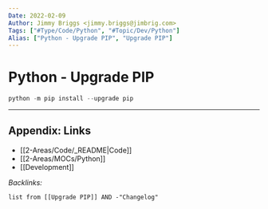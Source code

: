 ```yaml
---
Date: 2022-02-09
Author: Jimmy Briggs <jimmy.briggs@jimbrig.com>
Tags: ["#Type/Code/Python", "#Topic/Dev/Python"]
Alias: ["Python - Upgrade PIP", "Upgrade PIP"]
---
```


# Python - Upgrade PIP

```Python
python -m pip install --upgrade pip
```

***

## Appendix: Links

- [[2-Areas/Code/_README|Code]]
- [[2-Areas/MOCs/Python]]
- [[Development]]

*Backlinks:*

```dataview
list from [[Upgrade PIP]] AND -"Changelog"
```